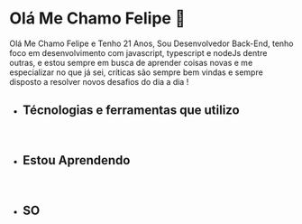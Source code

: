 <h1>Olá Me Chamo Felipe <g-emoji class="g-emoji" alias="wave" fallback-src="https://github.githubassets.com/images/icons/emoji/unicode/1f44b.png">👋</g-emoji></h1> 

<p>Olá Me Chamo Felipe e Tenho 21 Anos, Sou Desenvolvedor Back-End, tenho foco em desenvolvimento com javascript, typescript e nodeJs dentre outras, e estou sempre em busca de aprender coisas novas e me especializar no que já sei, críticas são sempre bem vindas e sempre disposto a resolver novos desafios do dia a dia !<p/>


- <h2>Técnologias e ferramentas que utilizo</h2>
  <img src="https://img.shields.io/badge/JavaScript-323330?style=for-the-badge&logo=javascript&logoColor=F7DF1E" alt="">
  <img src="https://img.shields.io/badge/Node.js-339933?style=for-the-badge&logo=nodedotjs&logoColor=white" alt="">
  <img src="https://img.shields.io/badge/TypeScript-007ACC?style=for-the-badge&logo=typescript&logoColor=white" alt="">
  <img src="https://img.shields.io/badge/Express.js-000000?style=for-the-badge&logo=express&logoColor=white" alt="">
  <img src="https://img.shields.io/badge/Docker-2CA5E0?style=for-the-badge&logo=docker&logoColor=white" alt="">

- <h2>Estou Aprendendo</h2>
  
  <img src="https://img.shields.io/badge/MongoDB-4EA94B?style=for-the-badge&logo=mongodb&logoColor=white" alt="">
  <img src="https://img.shields.io/badge/.NET-512BD4?style=for-the-badge&logo=dotnet&logoColor=white" alt="">

- <h2>SO</h2>

  <img src="https://img.shields.io/badge/Linux-FCC624?style=for-the-badge&logo=linux&logoColor=black" alt="">


